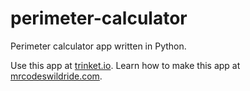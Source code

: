 # perimeter-calculator

Perimeter calculator app written in Python.

Use this app at [trinket.io](https://trinket.io/embed/python3/d2e10e61b5?outputOnly=true&start=result).
Learn how to make this app at [mrcodeswildride.com](https://www.mrcodeswildride.com/).
